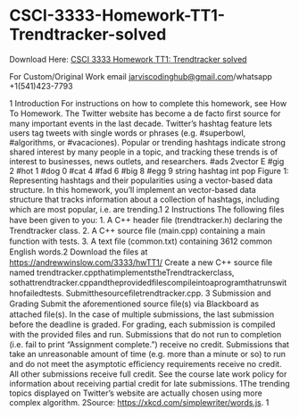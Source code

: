 # CSCI-3333-Homework-TT1-Trendtracker-solved

Download Here: [CSCI 3333 Homework TT1: Trendtracker solved](https://jarviscodinghub.com/assignment/homework-tt1-trendtracker-solution/)

For Custom/Original Work email jarviscodinghub@gmail.com/whatsapp +1(541)423-7793

1 Introduction
For instructions on how to complete this homework, see How To Homework. The Twitter website has become a de facto ﬁrst source for many important events in the last decade. Twitter’s hashtag feature lets users tag tweets with single words or phrases (e.g. #superbowl, #algorithms, or #vacaciones). Popular or trending hashtags indicate strong shared interest by many people in a topic, and tracking these trends is of interest to businesses, news outlets, and researchers.
#ads 2vector E #gig 2 #hot 1
#dog 0
#cat 4
#fad 6
#big 8
#egg 9
string hashtag
int pop
Figure 1: Representing hashtags and their popularities using a vector-based data structure.
In this homework, you’ll implement an vector-based data structure that tracks information about a collection of hashtags, including which are most popular, i.e. are trending.1
2 Instructions
The following ﬁles have been given to you: 1. A C++ header ﬁle (trendtracker.h) declaring the Trendtracker class. 2. A C++ source ﬁle (main.cpp) containing a main function with tests. 3. A text ﬁle (common.txt) containing 3612 common English words.2 Download the ﬁles at https://andrewwinslow.com/3333/hwTT1/ Create a new C++ source ﬁle named trendtracker.cppthatimplementstheTrendtrackerclass, sothattrendtracker.cppandtheprovidedﬁlescompileintoaprogramthatrunswithnofailedtests. Submitthesourceﬁletrendtracker.cpp.
3 Submission and Grading
Submit the aforementioned source ﬁle(s) via Blackboard as attached ﬁle(s). In the case of multiple submissions, the last submission before the deadline is graded. For grading, each submission is compiled with the provided ﬁles and run. Submissions that do not run to completion (i.e. fail to print “Assignment complete.”) receive no credit. Submissions that take an unreasonable amount of time (e.g. more than a minute or so) to run and do not meet the asymptotic eﬃciency requirements receive no credit. All other submissions receive full credit. See the course late work policy for information about receiving partial credit for late submissions.
1The trending topics displayed on Twitter’s website are actually chosen using more complex algorithm. 2Source: https://xkcd.com/simplewriter/words.js.
1
